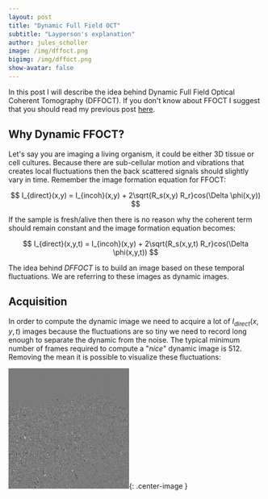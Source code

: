 ```yaml
---
layout: post
title: "Dynamic Full Field OCT"
subtitle: "Layperson's explanation"
author: jules_scholler
image: /img/dffoct.png
bigimg: /img/dffoct.png
show-avatar: false
---
```


In this post I will describe the idea behind Dynamic Full Field Optical Coherent Tomography (DFFOCT). If you don't know about FFOCT I suggest that you should read my previous post [here](https://www.jscholler.com/2019-01-18-ffoct/).

## Why Dynamic FFOCT?

Let's say you are imaging a living organism, it could be either 3D tissue or cell cultures. Because there are sub-cellular motion and vibrations that creates local fluctuations then the back scattered signals should slightly vary in time. Remember the image formation equation for FFOCT:

$$ I_{direct}(x,y) = I_{incoh}(x,y) + 2\sqrt{R_s(x,y) R_r}cos(\Delta \phi(x,y)) $$

If the sample is fresh/alive then there is no reason why the coherent term should remain constant and the image formation equation becomes:

$$ I_{direct}(x,y,t) = I_{incoh}(x,y) + 2\sqrt{R_s(x,y,t) R_r}cos(\Delta \phi(x,y,t)) $$

The idea behind *DFFOCT* is to build an image based on these temporal fluctuations. We are referring to these images as dynamic images.

## Acquisition

In order to compute the dynamic image we need to acquire a lot of $I_{direct}(x,y,t)$ images because the fluctuations are so tiny we need to record long enough to separate the dynamic from the noise. The typical minimum number of frames required to compute a "*nice*" dynamic image is 512. Removing the mean it is possible to visualize these fluctuations:

![Typical signals](../img/direct_centered.gif){: .center-image }

